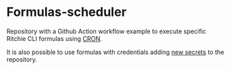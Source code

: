 # Formulas-scheduler

Repository with a Github Action workflow example to execute specific Ritchie CLI formulas using [CRON](https://crontab.guru/#*_*_*_*_*).

It is also possible to use formulas with credentials adding [new secrets](https://docs.github.com/pt/actions/reference/encrypted-secrets) to the repository.
